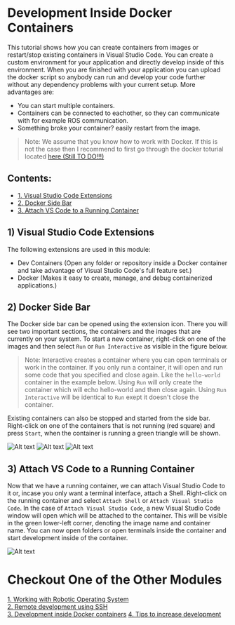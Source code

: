 # Development Inside Docker Containers

This tutorial shows how you can create containers from images or restart/stop existing containers in Visual Studio Code. You can create a custom environment for your application and directly develop inside of this environment. When you are finished with your application you can upload the docker script so anybody can run and develop your code further without any dependency problems with your current setup. More advantages are:
 - You can start multiple containers.
 - Containers can be connected to eachother, so they can communicate with for example ROS communication.
 - Something broke your container? easily restart from the image.

> Note: We assume that you know how to work with Docker. If this is not the case then I recommend to first go through the docker toturial located [here (Still TO DO!!!)]()

## Contents:
* [1. Visual Studio Code Extensions](#1-visual-studio-code-extensions)
* [2. Docker Side Bar](#2-docker-side-bar)
* [3. Attach VS Code to a Running Container](#3-attach-vs-code-to-a-running-container)



## 1) Visual Studio Code Extensions

The following extensions are used in this module:
- Dev Containers (Open any folder or repository inside a Docker container and take advantage of Visual Studio Code's full feature set.)
- Docker (Makes it easy to create, manage, and debug containerized applications.)



## 2) Docker Side Bar

The Docker side bar can be opened using the extension icon. There you will see two important sections, the containers and the images that are currently on your system. To start a new container, right-click on one of the images and then select `Run` or `Run Interactive` as visible in the figure below.

> Note: Interactive creates a container where you can open terminals or work in the container. If you only run a container, it will open and run some code that you specified and close again. Like the `hello-world` container in the example below. Using `Run` will only create the container which will echo hello-world and then close again. Using `Run Interactive` will be identical to `Run` exept it doesn't close the container.

Existing containers can also be stopped and started from the side bar. Right-click on one of the containers that is not running (red square) and press `Start`, when the container is running a green triangle will be shown.

![Alt text](images/create_container.png?raw=true "create container") ![Alt text](images/start_container.png?raw=true "start container") ![Alt text](images/attach.png?raw=true "attached VS code")





## 3) Attach VS Code to a Running Container

Now that we have a running container, we can attach Visual Studio Code to it or, incase you only want a terminal interface, attach a Shell. Right-click on the running container and select `Attach Shell` or `Attach Visual Studio Code`. In the case of `Attach Visual Studio Code`, a new Visual Studio Code window will open which will be attached to the container. This will be visible in the green lower-left corner, denoting the image name and container name. You can now open folders or open terminals inside the container and start development inside of the container. 

![Alt text](images/attach_container.png?raw=true "attached VS code to container")

# Checkout One of the Other Modules

[1. Working with Robotic Operating System ](vscode_ros.md)  
[2. Remote development using SSH](vscode_remote.md)  
[3. Development inside Docker containers](vscode_docker.md) 
[4. Tips to increase development](vscode_tips.md) 